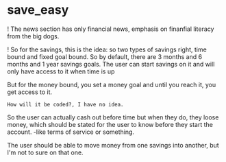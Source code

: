 # save_easy
! The news section has only financial news, emphasis on finanfial literacy from the big dogs.

! So for the savings, this is the idea: 
so two types of savings right, time bound and fixed goal bound. So by default, there are 3 months and 6 months and 1 year savings goals. The user can start savings on it and will only have access to it when time is up

But for the money bound, you  set a money goal and until you reach it, you get access to it.

    How will it be coded?, I have no idea. 

So the user can actually cash out before time but when they do, they loose money, which should be stated for the user to know before they start the account. 
    -like terms of service or something. 

The user should be able to move money from one savings into another, but I'm not to sure on that one. 

